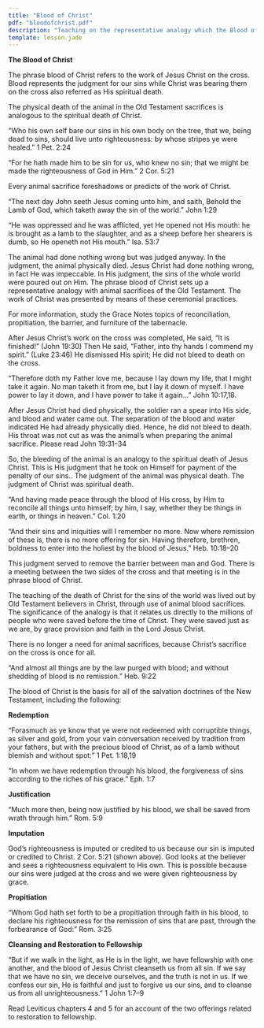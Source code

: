 ```yaml
---
title: "Blood of Christ"
pdf: "bloodofchrist.pdf"
description: "Teaching on the representative analogy which the Blood of Christ forms with the death of the animal on the altar."
template: lesson.jade
---
```



**The Blood of Christ**

The phrase blood of Christ refers to the work of Jesus Christ on the
cross. Blood represents the judgment for our sins while Christ was
bearing them on the cross also referred as His spiritual death.

The physical death of the animal in the Old Testament sacrifices is
analogous to the spiritual death of Christ.

“Who his own self bare our sins in his own body on the tree, that we,
being dead to sins, should live unto righteousness: by whose stripes ye
were healed.” 1 Pet. 2:24

“For he hath made him to be sin for us, who knew no sin; that we might
be made the righteousness of God in Him.” 2 Cor. 5:21

Every animal sacrifice foreshadows or predicts of the work of Christ.

“The next day John seeth Jesus coming unto him, and saith, Behold the
Lamb of God, which taketh away the sin of the world.” John 1:29

“He was oppressed and he was afflicted, yet He opened not His mouth: he
is brought as a lamb to the slaughter, and as a sheep before her
shearers is dumb, so He openeth not His mouth.” Isa. 53:7

The animal had done nothing wrong but was judged anyway. In the
judgment, the animal physically died. Jesus Christ had done nothing
wrong, in fact He was impeccable. In His judgment, the sins of the whole
world were poured out on Him. The phrase blood of Christ sets up a
representative analogy with animal sacrifices of the Old Testament. The
work of Christ was presented by means of these ceremonial practices.

For more information, study the Grace Notes topics of reconciliation,
propitiation, the barrier, and furniture of the tabernacle.

After Jesus Christ’s work on the cross was completed, He said, “It is
finished!” (John 19:30) Then He said, “Father, into thy hands I commend
my spirit.” (Luke 23:46) He dismissed His spirit; He did not bleed to
death on the cross.

“Therefore doth my Father love me, because I lay down my life, that I
might take it again. No man taketh it from me, but I lay it down of
myself. I have power to lay it down, and I have power to take it again…”
John 10:17,18.

After Jesus Christ had died physically, the soldier ran a spear into His
side, and blood and water came out. The separation of the blood and
water indicated He had already physically died. Hence, he did not bleed
to death. His throat was not cut as was the animal’s when preparing the
animal sacrifice. Please read John 19:31–34

So, the bleeding of the animal is an analogy to the spiritual death of
Jesus Christ. This is His judgment that he took on Himself for payment
of the penalty of our sins.. The judgment of the animal was physical
death. The judgment of Christ was spiritual death.

“And having made peace through the blood of His cross, by Him to
reconcile all things unto himself; by him, I say, whether they be things
in earth, or things in heaven.” Col. 1:20

“And their sins and iniquities will I remember no more. Now where
remission of these is, there is no more offering for sin. Having
therefore, brethren, boldness to enter into the holiest by the blood of
Jesus.” Heb. 10:18–20

This judgment served to remove the barrier between man and God. There is
a meeting between the two sides of the cross and that meeting is in the
phrase blood of Christ.

The teaching of the death of Christ for the sins of the world was lived
out by Old Testament believers in Christ, through use of animal blood
sacrifices. The significance of the analogy is that it relates us
directly to the millions of people who were saved before the time of
Christ. They were saved just as we are, by grace provision and faith in
the Lord Jesus Christ.

There is no longer a need for animal sacrifices, because Christ’s
sacrifice on the cross is once for all.

“And almost all things are by the law purged with blood; and without
shedding of blood is no remission.” Heb. 9:22

The blood of Christ is the basis for all of the salvation doctrines of
the New Testament, including the following:

**Redemption**

“Forasmuch as ye know that ye were not redeemed with corruptible things,
as silver and gold, from your vain conversation received by tradition
from your fathers, but with the precious blood of Christ, as of a lamb
without blemish and without spot:” 1 Pet. 1:18,19

“In whom we have redemption through his blood, the forgiveness of sins
according to the riches of his grace.” Eph. 1:7

**Justification**

“Much more then, being now justified by his blood, we shall be saved
from wrath through him.” Rom. 5:9

**Imputation**

God’s righteousness is imputed or credited to us because our sin is
imputed or credited to Christ. 2 Cor. 5:21 (shown above). God looks at
the believer and sees a righteousness equivalent to His own. This is
possible because our sins were judged at the cross and we were given
righteousness by grace.

**Propitiation**

“Whom God hath set forth to be a propitiation through faith in his
blood, to declare his righteousness for the remission of sins that are
past, through the forbearance of God:” Rom. 3:25

**Cleansing and Restoration to Fellowship**

“But if we walk in the light, as He is in the light, we have fellowship
with one another, and the blood of Jesus Christ cleanseth us from all
sin. If we say that we have no sin, we deceive ourselves, and the truth
is not in us. If we confess our sin, He is faithful and just to forgive
us our sins, and to cleanse us from all unrighteousness.” 1 John 1:7–9

Read Leviticus chapters 4 and 5 for an account of the two offerings
related to restoration to fellowship.

